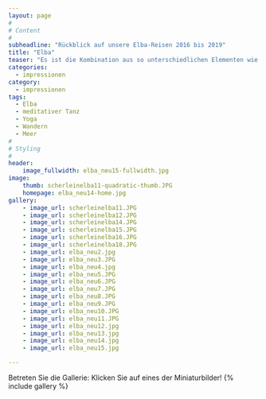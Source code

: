 ```yaml
---
layout: page
#
# Content
#
subheadline: "Rückblick auf unsere Elba-Reisen 2016 bis 2019"
title: "Elba"
teaser: "Es ist die Kombination aus so unterschiedlichen Elementen wie meditativem Tanzen, Wandern, Yoga, Baden im Meer und gutem Essen, das die Faszination des Kurses auf Elba ausmacht. Hier einige Impressionen."
categories:
  - impressionen
category:
  - impressionen
tags:
  - Elba
  - meditativer Tanz
  - Yoga
  - Wandern
  - Meer
#
# Styling
#
header:
    image_fullwidth: elba_neu15-fullwidth.jpg
image:
    thumb: scherleinelba11-quadratic-thumb.JPG
    homepage: elba_neu14-home.jpg
gallery:
    - image_url: scherleinelba11.JPG
    - image_url: scherleinelba12.JPG
    - image_url: scherleinelba14.JPG
    - image_url: scherleinelba15.JPG
    - image_url: scherleinelba16.JPG
    - image_url: scherleinelba18.JPG
    - image_url: elba_neu2.jpg
    - image_url: elba_neu3.JPG
    - image_url: elba_neu4.jpg
    - image_url: elba_neu5.JPG
    - image_url: elba_neu6.JPG
    - image_url: elba_neu7.JPG
    - image_url: elba_neu8.JPG
    - image_url: elba_neu9.JPG
    - image_url: elba_neu10.JPG
    - image_url: elba_neu11.JPG
    - image_url: elba_neu12.jpg
    - image_url: elba_neu13.jpg
    - image_url: elba_neu14.jpg
    - image_url: elba_neu15.jpg

---
```


Betreten Sie die Gallerie: Klicken Sie auf eines der Miniaturbilder!
{% include gallery %}
